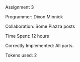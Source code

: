 Assignment 3

Programmer: Dixon Minnick

Collaboration: Some Piazza posts

Time Spent: 12 hours

Correctly Implemented: All parts.

Tokens used: 2